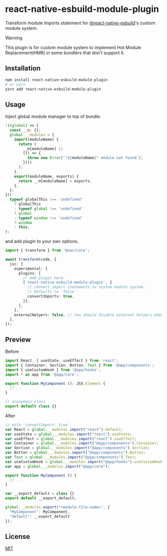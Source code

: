 # react-native-esbuild-module-plugin

Transform module imports statement for [@react-native-esbuild](https://github.com/leegeunhyeok/react-native-esbuild)'s custom module system.

> [!WARNING]
> This plugin is for custom module system to implement Hot Module Replacement(HMR) in some bundlers that don't support it.

## Installation

```bash
npm install react-native-esbuild-module-plugin
# or yarn
yarn add react-native-esbuild-module-plugin
```

## Usage

Inject global module manager to top of bundle.

```js
!((global) => {
  const __m: {};
  global.__modules = {
    import(moduleName) {
      return (
        __m[moduleName] ||
        (() => {
          throw new Error(`"${moduleName}" module not found`);
        })()
      );
    },
    export(moduleName, exports) {
      return __m[moduleName] = exports;
    },
  };
})(
  typeof globalThis !== 'undefined'
    ? globalThis
    : typeof global !== 'undefined'
    ? global
    : typeof window !== 'undefined'
    ? window
    : this,
);
```

and add plugin to your swc options.

```ts
import { transform } from '@swc/core';

await transform(code, {
  jsc: {
    experimental: {
      plugins: [
        // Add plugin here.
        ['react-native-esbuild-module-plugin', {
          // convert import statements to custom module system.
          // Defaults to `false`
          convertImports: true,
        }],
      ],
    },
    externalHelpers: false, // You should disable external helpers when convertImport is `true`
  },
});
```

## Preview

Before

```ts
import React, { useState, useEffect } from 'react';
import { Container, Section, Button, Text } from '@app/components';
import { useCustomHook } from '@app/hooks';
import * as app from '@app/core';

export function MyComponent (): JSX.Element {
  // ...
}

// anonymous class
export default class {}
```

After

```js
// with `convertImport: true`
var React = global.__modules.import("react").default;
var useState = global.__modules.import("react").useState;
var useEffect = global.__modules.import("react").useEffect;
var Container = global.__modules.import("@app/components").Container;
var Section = global.__modules.import("@app/components").Section;
var Button = global.__modules.import("@app/components").Button;
var Text = global.__modules.import("@app/components").Text;
var useCustomHook = global.__modules.import("@app/hooks").useCustomHook;
var app = global.__modules.import("@app/core");

export function MyComponent () {
  // ...
}

var __export_default = class {}
export default __export_default;

global.__modules.export("<module-file-name>", {
  "MyComponent": MyComponent,
  "default": __export_default
});
```

## License

[MIT](./LICENSE)
